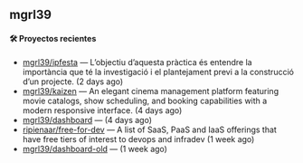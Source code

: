 ## mgrl39 












#### 🛠 Proyectos recientes

- [mgrl39/ipfesta](https://github.com/mgrl39/ipfesta) — L’objectiu d’aquesta pràctica és entendre la importància que té la investigació i el plantejament previ a la construcció d’un projecte.  (2 days ago)
- [mgrl39/kaizen](https://github.com/mgrl39/kaizen) — An elegant cinema management platform featuring movie catalogs, show scheduling, and booking capabilities with a modern responsive interface. (4 days ago)
- [mgrl39/dashboard](https://github.com/mgrl39/dashboard) —  (4 days ago)
- [ripienaar/free-for-dev](https://github.com/ripienaar/free-for-dev) — A list of SaaS, PaaS and IaaS offerings that have free tiers of interest to devops and infradev (1 week ago)
- [mgrl39/dashboard-old](https://github.com/mgrl39/dashboard-old) —  (1 week ago)




